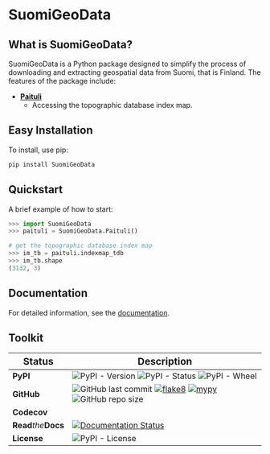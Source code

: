 # SuomiGeoData

## What is SuomiGeoData?
SuomiGeoData is a Python package designed to simplify the process of downloading and extracting geospatial data from Suomi, that is Finland. The features of the package include:

- **[Paituli](https://paituli.csc.fi/download.html)** 
  - Accessing the topographic database index map.


## Easy Installation

To install, use pip:

```bash
pip install SuomiGeoData
```

## Quickstart
A brief example of how to start:

```python
>>> import SuomiGeoData
>>> paituli = SuomiGeoData.Paituli()

# get the topographic database index map
>>> im_tb = paituli.indexmap_tdb
>>> im_tb.shape
(3132, 3)
```

## Documentation

For detailed information, see the [documentation](http://suomigeodata.readthedocs.io/).


## Toolkit

| <big>Status</big> | <big>Description</big> |
| --- | --- |
| **PyPI**| ![PyPI - Version](https://img.shields.io/pypi/v/SuomiGeoData) ![PyPI - Status](https://img.shields.io/pypi/status/SuomiGeoData) ![PyPI - Wheel](https://img.shields.io/pypi/wheel/SuomiGeoData) |
| **GitHub** | ![GitHub last commit](https://img.shields.io/github/last-commit/debpal/SuomiGeoData) [![flake8](https://github.com/debpal/SuomiGeoData/actions/workflows/linting.yml/badge.svg?branch=main)](https://github.com/debpal/SuomiGeoData/actions/workflows/linting.yml) [![mypy](https://github.com/debpal/SuomiGeoData/actions/workflows/typing.yml/badge.svg?branch=main)](https://github.com/debpal/SuomiGeoData/actions/workflows/typing.yml) ![GitHub repo size](https://img.shields.io/github/repo-size/debpal/SuomiGeoData) |
| **Codecov** |  |
| **Read**_the_**Docs** | [![Documentation Status](https://readthedocs.org/projects/suomigeodata/badge/?version=latest)](https://suomigeodata.readthedocs.io/en/latest/?badge=latest) |
| **License** | ![PyPI - License](https://img.shields.io/pypi/l/SuomiGeoData) |

